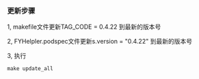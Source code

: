 ### 更新步骤

1, makefile文件更新TAG_CODE = 0.4.22 到最新的版本号

2, FYHelpler.podspec文件更新s.version = "0.4.22" 到最新的版本号

3, 执行 
```
make update_all 
``` 